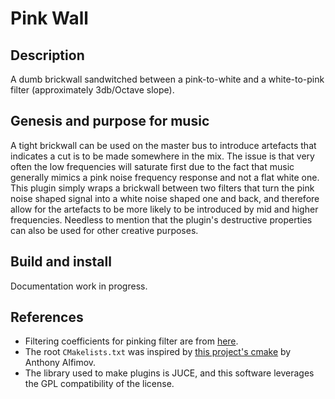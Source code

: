# Pink Wall
## Description
A dumb brickwall sandwitched between a pink-to-white and a white-to-pink filter (approximately 3db/Octave slope). 

## Genesis and purpose for music
A tight brickwall can be used on the master bus to introduce artefacts
that indicates a cut is to be made somewhere in the mix. The issue is that very often the low frequencies will saturate first due to the fact that music generally
mimics a pink noise frequency response and not a flat white one.
This plugin simply wraps a brickwall between two filters that turn the pink noise
shaped signal into a white noise shaped one and back, and therefore allow for the
artefacts to be more likely to be introduced by mid and higher frequencies.
Needless to mention that the plugin's destructive properties can also be used for other creative purposes.

## Build and install
Documentation work in progress.

## References
- Filtering coefficients for pinking filter are from [here](https://ccrma.stanford.edu/%7Ejos/sasp/Example_Synthesis_1_F_Noise.html).
- The root `CMakelists.txt` was inspired by [this project's cmake]() by Anthony Alfimov. 
- The library used to make plugins is JUCE, and this software leverages the GPL compatibility of the license.